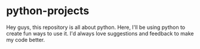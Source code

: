 # python-projects

Hey guys, this repository is all about python. Here, I'll be using python to create fun ways to use it. I'd always love suggestions and feedback to make my code better.
